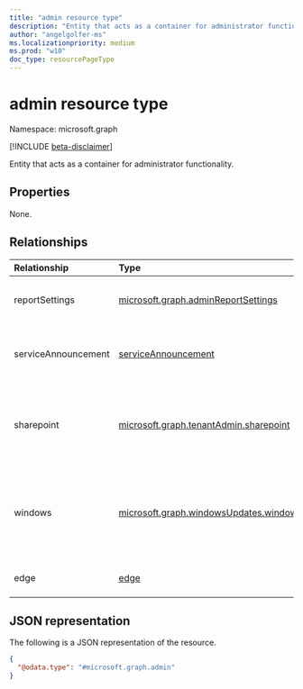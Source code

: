 ```yaml
---
title: "admin resource type"
description: "Entity that acts as a container for administrator functionality."
author: "angelgolfer-ms"
ms.localizationpriority: medium
ms.prod: "w10"
doc_type: resourcePageType
---
```


# admin resource type

Namespace: microsoft.graph

[!INCLUDE [beta-disclaimer](../../includes/beta-disclaimer.md)]

Entity that acts as a container for administrator functionality.

## Properties
None.

## Relationships
|Relationship|Type|Description|
|:---|:---|:---|
| reportSettings |[microsoft.graph.adminReportSettings](../resources/adminreportsettings.md)|A container for administrative resources to manage reports.|
| serviceAnnouncement | [serviceAnnouncement](serviceannouncement.md) | A container for service communications resources. Read-only. |
| sharepoint |[microsoft.graph.tenantAdmin.sharepoint](../resources/tenantadmin-sharepoint.md)|A container for administrative resources to manage tenant-level settings for SharePoint and OneDrive.|
| windows |[microsoft.graph.windowsUpdates.windows](../resources/windowsupdates-windows.md)|A container for all Windows Update for Business deployment service functionality. Read-only.|
| edge | [edge](edge.md) | A container for edge resources. Read-only. |

## JSON representation
The following is a JSON representation of the resource.
<!-- {
  "blockType": "resource",
  "@odata.type": "microsoft.graph.admin",
  "openType": false
}
-->
``` json
{
  "@odata.type": "#microsoft.graph.admin"
}
```

